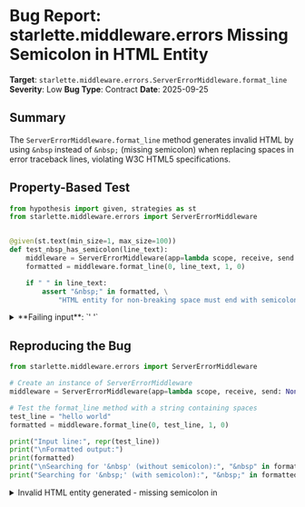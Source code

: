 # Bug Report: starlette.middleware.errors Missing Semicolon in HTML Entity

**Target**: `starlette.middleware.errors.ServerErrorMiddleware.format_line`
**Severity**: Low
**Bug Type**: Contract
**Date**: 2025-09-25

## Summary

The `ServerErrorMiddleware.format_line` method generates invalid HTML by using `&nbsp` instead of `&nbsp;` (missing semicolon) when replacing spaces in error traceback lines, violating W3C HTML5 specifications.

## Property-Based Test

```python
from hypothesis import given, strategies as st
from starlette.middleware.errors import ServerErrorMiddleware


@given(st.text(min_size=1, max_size=100))
def test_nbsp_has_semicolon(line_text):
    middleware = ServerErrorMiddleware(app=lambda scope, receive, send: None)
    formatted = middleware.format_line(0, line_text, 1, 0)

    if " " in line_text:
        assert "&nbsp;" in formatted, \
            "HTML entity for non-breaking space must end with semicolon"
```

<details>

<summary>
**Failing input**: `' '`
</summary>
```
Traceback (most recent call last):
  File "/home/npc/pbt/agentic-pbt/worker_/26/hypo.py", line 16, in <module>
    test_nbsp_has_semicolon()
    ~~~~~~~~~~~~~~~~~~~~~~~^^
  File "/home/npc/pbt/agentic-pbt/worker_/26/hypo.py", line 6, in test_nbsp_has_semicolon
    def test_nbsp_has_semicolon(line_text):
                   ^^^
  File "/home/npc/miniconda/lib/python3.13/site-packages/hypothesis/core.py", line 2124, in wrapped_test
    raise the_error_hypothesis_found
  File "/home/npc/pbt/agentic-pbt/worker_/26/hypo.py", line 11, in test_nbsp_has_semicolon
    assert "&nbsp;" in formatted, \
           ^^^^^^^^^^^^^^^^^^^^^
AssertionError: HTML entity for non-breaking space must end with semicolon
Falsifying example: test_nbsp_has_semicolon(
    line_text=' ',
)
Explanation:
    These lines were always and only run by failing examples:
        /home/npc/pbt/agentic-pbt/worker_/26/hypo.py:11
```
</details>

## Reproducing the Bug

```python
from starlette.middleware.errors import ServerErrorMiddleware

# Create an instance of ServerErrorMiddleware
middleware = ServerErrorMiddleware(app=lambda scope, receive, send: None)

# Test the format_line method with a string containing spaces
test_line = "hello world"
formatted = middleware.format_line(0, test_line, 1, 0)

print("Input line:", repr(test_line))
print("\nFormatted output:")
print(formatted)
print("\nSearching for '&nbsp' (without semicolon):", "&nbsp" in formatted and "&nbsp;" not in formatted)
print("Searching for '&nbsp;' (with semicolon):", "&nbsp;" in formatted)
```

<details>

<summary>
Invalid HTML entity generated - missing semicolon in &nbsp
</summary>
```
Input line: 'hello world'

Formatted output:

<p class="center-line"><span class="frame-line center-line">
<span class="lineno">1.</span> hello&nbspworld</span></p>


Searching for '&nbsp' (without semicolon): True
Searching for '&nbsp;' (with semicolon): False
```
</details>

## Why This Is A Bug

This violates the W3C HTML5 specification which explicitly requires all named character references to end with a semicolon. According to both W3C and WHATWG standards, character references without trailing semicolons are "officially forbidden for HTML authors to use."

While many browsers are lenient and will still render `&nbsp` correctly as a backward compatibility feature, this produces technically invalid HTML that:
- Fails HTML validation (validators flag this as an error: "Character reference was not terminated by a semicolon")
- May cause issues with strict HTML parsers
- Could break accessibility tools or screen readers
- May fail in non-browser HTML consumers
- Contradicts the function's clear intent to produce valid HTML (evidenced by its use of `html.escape()`)

The bug occurs in debug mode error pages when displaying Python traceback with indented code, where spaces need to be preserved using non-breaking spaces.

## Relevant Context

The bug is located in `/home/npc/pbt/agentic-pbt/envs/starlette_env/lib/python3.13/site-packages/starlette/middleware/errors.py` at line 191. The `format_line` method is responsible for formatting individual lines of Python code in error tracebacks displayed in debug mode.

The method already demonstrates awareness of HTML encoding requirements by using `html.escape()` to handle special characters like `<` and `>`, making the missing semicolon appear to be an oversight rather than intentional.

W3C HTML validator documentation: https://validator.w3.org/
HTML5 specification on character references: https://html.spec.whatwg.org/multipage/syntax.html#character-references

## Proposed Fix

```diff
--- a/starlette/middleware/errors.py
+++ b/starlette/middleware/errors.py
@@ -188,7 +188,7 @@ class ServerErrorMiddleware:
     def format_line(self, index: int, line: str, frame_lineno: int, frame_index: int) -> str:
         values = {
             # HTML escape - line could contain < or >
-            "line": html.escape(line).replace(" ", "&nbsp"),
+            "line": html.escape(line).replace(" ", "&nbsp;"),
             "lineno": (frame_lineno - frame_index) + index,
         }
```